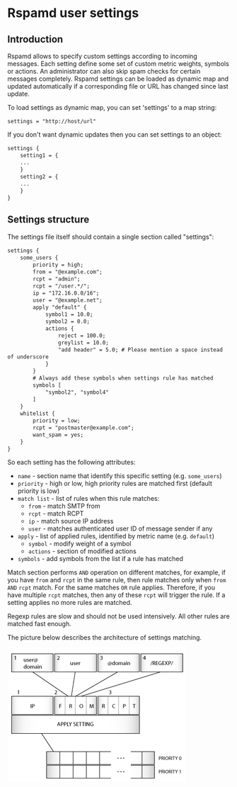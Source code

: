 # Rspamd user settings

## Introduction

Rspamd allows to specify custom settings according to incoming messages. Each setting define some set
of custom metric weights, symbols or actions. An administrator can also skip spam checks for certain
messages completely. Rspamd settings can be loaded as dynamic map
and updated automatically if a corresponding file or URL has changed since last update.

To load settings as dynamic map, you can set 'settings' to a map string:

~~~nginx
settings = "http://host/url"
~~~

If you don't want dynamic updates then you can set settings to an object:

~~~nginx
settings {
	setting1 = {
	...
	}
	setting2 = {
	...
	}
}
~~~

## Settings structure

The settings file itself should contain a single section called "settings":

~~~nginx
settings {
	some_users {
		priority = high;
		from = "@example.com";
		rcpt = "admin";
		rcpt = "/user.*/";
		ip = "172.16.0.0/16";
		user = "@example.net";
		apply "default" {
			symbol1 = 10.0;
			symbol2 = 0.0;
			actions {
				reject = 100.0;
				greylist = 10.0;
				"add header" = 5.0; # Please mention a space instead of underscore
			}
		}
		# Always add these symbols when settings rule has matched
		symbols [
			"symbol2", "symbol4"
		]
	}
	whitelist {
		priority = low;
		rcpt = "postmaster@example.com";
		want_spam = yes;
	}
}
~~~

So each setting has the following attributes:

- `name` - section name that identify this specific setting (e.g. `some_users`)
- `priority` - high or low, high priority rules are matched first (default priority is low)
- `match list` - list of rules when this rule matches:
	+ `from` - match SMTP from
	+ `rcpt` - match RCPT
	+ `ip` - match source IP address
	+ `user` - matches authenticated user ID of message sender if any
- `apply` - list of applied rules, identified by metric name (e.g. `default`)
	+ `symbol` - modify weight of a symbol
	+ `actions` - section of modified actions
- `symbols` - add symbols from the list if a rule has matched

Match section performs `AND` operation on different matches, for example, if you have
`from` and `rcpt` in the same rule, then rule matches only when `from` `AND` `rcpt` match.
For the same matches `OR` rule applies. Therefore, if you have multiple `rcpt` matches, then any of
these `rcpt` will trigger the rule. If a setting applies no more rules are matched.

Regexp rules are slow and should not be used intensively. All other rules are matched fast enough.

The picture below describes the architecture of settings matching.

![Settings match procedure](settings.png "Settings match procedure")
